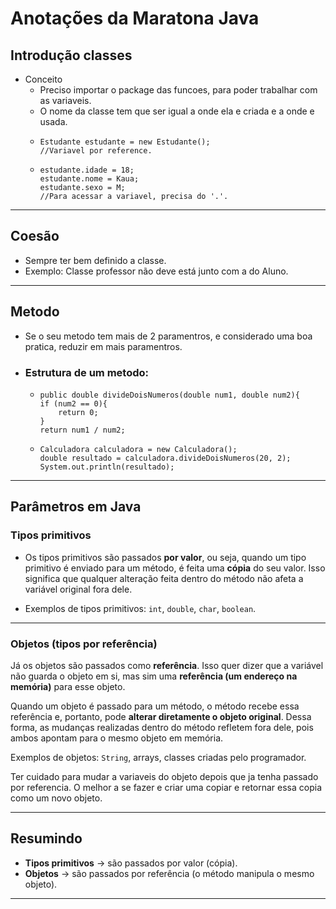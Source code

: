 # Anotações da Maratona Java
## **Introdução classes**

- Conceito
  -  Preciso importar o package das funcoes, para poder trabalhar com as variaveis.
  - O nome da classe tem que ser igual a onde ela e criada e a onde e usada.
  -     Estudante estudante = new Estudante();
        //Variavel por reference.
  -     estudante.idade = 18;
        estudante.nome = Kaua;
        estudante.sexo = M;
        //Para acessar a variavel, precisa do '.'.

---

## **Coesão**

- Sempre ter bem definido a classe.
- Exemplo: Classe professor não deve está junto com a do Aluno.

---

## **Metodo**

- Se o seu metodo tem mais de 2 paramentros, e considerado uma boa pratica, reduzir em mais paramentros.
- ### Estrutura de um metodo:
  -     public double divideDoisNumeros(double num1, double num2){
        if (num2 == 0){
            return 0;
        }
        return num1 / num2;

  -     Calculadora calculadora = new Calculadora();
        double resultado = calculadora.divideDoisNumeros(20, 2);
        System.out.println(resultado);

---

## **Parâmetros em Java**

### Tipos primitivos
- Os tipos primitivos são passados **por valor**, ou seja, quando um tipo primitivo é enviado para um método, é feita uma **cópia** do seu valor. Isso significa que qualquer alteração feita dentro do método não afeta a variável original fora dele.

- Exemplos de tipos primitivos: `int`, `double`, `char`, `boolean`.

---

### Objetos (tipos por referência)
Já os objetos são passados como **referência**. Isso quer dizer que a variável não guarda o objeto em si, mas sim uma **referência (um endereço na memória)** para esse objeto.

Quando um objeto é passado para um método, o método recebe essa referência e, portanto, pode **alterar diretamente o objeto original**. Dessa forma, as mudanças realizadas dentro do método refletem fora dele, pois ambos apontam para o mesmo objeto em memória.

Exemplos de objetos: `String`, arrays, classes criadas pelo programador.

Ter cuidado para mudar a variaveis do objeto depois que ja tenha passado por referencia. O melhor a se fazer e criar uma copiar e retornar essa copia como um novo objeto.

---

##  Resumindo
- **Tipos primitivos** → são passados por valor (cópia).
- **Objetos** → são passados por referência (o método manipula o mesmo objeto).

--- 
